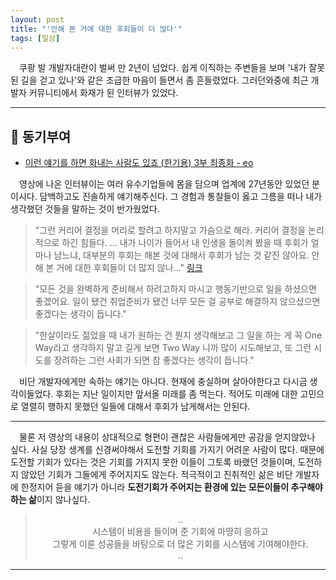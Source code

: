 ```yaml
---
layout: post
title: "'안해 본 거에 대한 후회들이 더 많다'"
tags: [일상]
---
```


　쿠팡 발 개발자대란이 벌써 만 2년이 넘었다. 쉽게 이직하는 주변들을 보며 '내가 잘못된 길을 걷고 있나'와 같은 조급한 마음이 들면서 좀 흔들렸었다. 그러던와중에 최근 개발자 커뮤니티에서 화재가 된 인터뷰가 있었다.

<!--more-->
<hr/>

## 🥕 **동기부여**

- [이런 얘기를 하면 화내는 사람도 있죠 (한기용) 3부 최종화 - eo](https://www.youtube.com/watch?v=3U0cbzmwSYc)


　영상에 나온 인터뷰이는 여러 유수기업들에 몸을 담으며 업계에 27년동안 있었던 분이시다. 담백하고도 진솔하게 얘기해주신다. 그 경험과 통찰들이 옳고 그름을 떠나 내가 생각했던 것들을 말하는 것이 반가웠었다.

> "그런 커리어 결정을 머리로 할려고 하지말고 가슴으로 해라. 커리어 결정을 논리적으로 하긴 힘들다. ... 내가 나이가 들어서 내 인생을 돌이켜 봤을 때 후회가 얼마나 남느냐, 대부분의 후회는 해본 것에 대해서 후회가 남는 것 같진 않아요. 안 해 본 거에 대한 후회들이 더 많지 않나..." [링크](https://youtu.be/3U0cbzmwSYc?t=224)

> "모든 것을 완벽하게 준비해서 하려고하지 마시고 행동기반으로 일을 하셨으면 좋겠어요. 일이 됐건 취업준비가 됐건 너무 모든 걸 공부로 해결하지 않으셨으면 좋겠다는 생각이 듭니다."

> "한살이라도 젊었을 때 내가 원하는 건 뭔지 생각해보고 그 일을 하는 게 꼭 One Way라고 생각하지 말고 길게 보면 Two Way 니까 많이 시도해보고, 또 그런 시도를 장려하는 그런 사회가 되면 참 좋겠다는 생각이 듭니다."

　비단 개발자에게만 속하는 얘기는 아니다. 현재에 충실하며 살아야한다고 다시금 생각이들었다. 후회는 지난 일이지만 앞서올 미래를 좀 먹는다. 적어도 미래에 대한 고민으로 열렬히 행하지 못했던 일들에 대해서 후회가 남게해서는 안된다.

<hr/>

　물론 저 영상의 내용이 상대적으로 형편이 괜찮은 사람들에게만 공감을 얻지않았나 싶다. 사실 당장 생계를 신경써야해서 도전할 기회를 가지기 어려운 사람이 많다. 때문에 도전할 기회가 있다는 것은 기회를 가지지 못한 이들이 그토록 바랬던 것들이며, 도전하지 않았던 기회가 그들에게 주어지지도 않는다. 적극적이고 진취적인 삶은 비단 개발자에 한정지어 듣을 얘기가 아니라 **도전기회가 주어지는 환경에 있는 모든이들이 추구해야하는 삶**이지 않나싶다. 

> <p align="center">..<br/>시스템이 비용을 들이며 준 기회에 마땅히 응하고 <br/> 그렇게 이룬 성공들을 바탕으로 더 많은 기회를 시스템에 기여해야한다.<br/>..</p>


<hr/>

　